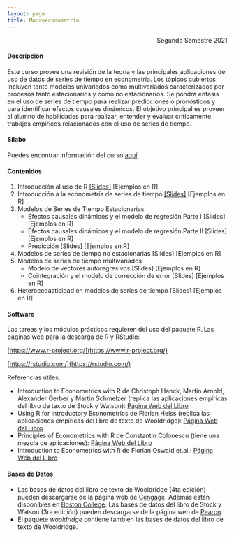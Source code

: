 ```yaml
---
layout: page
title: Macroeconometría
---
```


<div style="text-align: right"> Segundo Semestre 2021 </div>

#### Descripción

Este curso provee una revisión de la teoría y las principales aplicaciones del uso de datos de series de tiempo en econometría. Los tópicos cubiertos incluyen tanto modelos univariados como multivariados caracterizados por procesos tanto estacionarios y como no estacionarios. Se pondrá énfasis en el uso de series de tiempo para realizar predicciones o pronósticos y para identificar efectos causales dinámicos. El objetivo principal es proveer al alumno de habilidades para realizar, entender y evaluar críticamente trabajos empíricos relacionados con el uso de series de tiempo.

#### Sílabo

Puedes encontrar información del curso [aquí](/macroeconometria/0_Temas_Administrativos/)

#### Contenidos

1. Introducción al uso de R [[Slides]](/macroeconometria/1_Introduccion_a_R/) [Ejemplos en R]
2. Introducción a la econometría de series de tiempo [[Slides]](/macroeconometria/2_Introduccion_Series_de_Tiempo/) [Ejemplos en R]
3. Modelos de Series de Tiempo Estacionarias
    - Efectos causales dinámicos y el modelo de regresión Parte I [Slides] [Ejemplos en R]
    - Efectos causales dinámicos y el modelo de regresión Parte II [Slides] [Ejemplos en R] 
    - Predicción [Slides] [Ejemplos en R]
4. Modelos de series de tiempo no estacionarias [Slides] [Ejemplos en R]
5. Modelos de series de tiempo multivariados
    - Modelo de vectores autoregresivos [Slides] [Ejemplos en R]
    - Cointegración y el modelo de corrección de error [Slides] [Ejemplos en R]
6. Heterocedasticidad en modelos de series de tiempo [Slides] [Ejemplos en R]

#### Software

Las tareas y los módulos prácticos requieren del uso del paquete R. Las páginas web para la descarga de R y RStudio:

[https://www.r-project.org/](https://www.r-project.org/)

[https://rstudio.com/](https://rstudio.com/)

Referencias útiles:

- Introduction to Econometrics with R de Christoph Hanck, Martin Arnold, Alexander Gerber y Martin Schmelzer (replica las aplicaciones empíricas del libro de texto de Stock y Watson): [Página Web del Libro](https://www.econometrics-with-r.org/)
- Using R for Introductory Econometrics de Florian Heiss (replica las aplicaciones empíricas del libro de texto de Wooldridge): [Página Web del Libro](http://www.urfie.net/)    
- Principles of Econometrics with R de Constantin Colonescu (tiene una mezcla de aplicaciones): [Página Web del Libro](https://bookdown.org/ccolonescu/RPoE4/) 
- Introduction to Econometrics with R de Florian Oswald et.al.: [Página Web del Libro](https://scpoecon.github.io/ScPoEconometrics/)
#### Bases de Datos

- Las bases de datos del libro de texto de Wooldridge (4ta edición) pueden descargarse de la página web de [Cengage](http://www.cengage.com/cgi-wadsworth/course_products_wp.pl?fid=M20b&flag=student&product_isbn_issn=9780324581621&disciplinenumber=413). Además están disponibles en [Boston College](http://fmwww.bc.edu/gstat/examples/wooldridge/wooldridge.html).
Las bases de datos del libro de Stock y Watson (3ra edición) pueden descargarse de la página web de [Pearon](https://wps.pearsoned.com/aw_stock_ie_3/178/45691/11696965.cw/index.html).
- El paquete *wooldridge* contiene también las bases de datos del libro de texto de Wooldridge. 